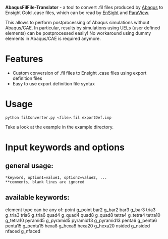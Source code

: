**AbaqusFilFile-Translator** - a tool to convert .fil files produced by 
[Abaqus](https://www.3ds.com/products-services/simulia/products/abaqus/) to
Ensight Gold .case files, which can be read by 
[EnSight](https://www.ansys.com/products/fluids/ansys-ensight) 
and [ParaView](https://www.paraview.org/).

This allows to perform postprocessing of Abaqus simulations without Abaqus/CAE.
In particular, results by simulations using UELs (user defined elements) can 
be postprocessed easily! No workaround using dummy elements in Abaqus/CAE is required 
anymore.


Features
===========================
*  Custom conversion  of .fil files to Ensight .case files using export definition files
*  Easy to use export definition file syntax

Usage
===========================

    python filConverter.py <file>.fil exportDef.inp
    
Take a look at the example in the example directory.


Input keywords and options
===========================

general usage: 
--------------
    
    *keyword, option1=value1, option2=value2, ...
    **comments, blank lines are ignored

available keywords:
-------------------

element type can be any of:
point g_point
bar2 g_bar2
bar3 g_bar3
tria3 g_tria3
tria6 g_tria6
quad4 g_quad4
quad8 g_quad8
tetra4 g_tetra4
tetra10 g_tetra10
pyramid5 g_pyramid5
pyramid13 g_pyramid13
penta6 g_penta6
penta15 g_penta15
hexa8 g_hexa8
hexa20 g_hexa20
nsided g_nsided
nfaced g_nfaced

